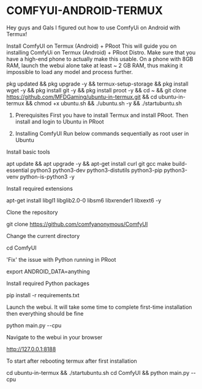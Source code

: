 # COMFYUI-ANDROID-TERMUX
Hey guys and Gals I figured out how to use ComfyUi on Android with Termux!



Install ComfyUI on Termux (Android) + PRoot
This will guide you on installing ComfyUi on Termux (Android) + PRoot Distro. Make sure that you have a high-end phone to actually make this usable. On a phone with 8GB RAM, launch the webui alone take at least ~ 2 GB RAM, thus making it impossible to load any model and process further.


pkg updated && pkg upgrade -y && termux-setup-storage &&
pkg install wget -y && pkg install git -y && pkg install proot -y &&
cd ~ && git clone https://github.com/MFDGaming/ubuntu-in-termux.git && cd ubuntu-in-termux && chmod +x ubuntu.sh && ./ubuntu.sh -y && ./startubuntu.sh 



1. Prerequisites
First you have to install Termux and install PRoot. Then install and login to Ubuntu in PRoot

2. Installing ComfyUI 
Run below commands sequentially as root user in Ubuntu

Install basic tools

apt update && apt upgrade -y && apt-get install curl git gcc make build-essential python3 python3-dev python3-distutils python3-pip python3-venv python-is-python3 -y 

Install required extensions

apt-get install libgl1 libglib2.0-0 libsm6 libxrender1 libxext6 -y

Clone the repository

git clone https://github.com/comfyanonymous/ComfyUI

Change the current directory

cd ComfyUI

'Fix' the issue with Python running in PRoot

export ANDROID_DATA=anything 

Install required Python packages

pip install -r requirements.txt 

Launch the webui. It will take some time to complete first-time installation then everything should be fine

python main.py --cpu

Navigate to the webui in your browser

http://127.0.0.1:8188

To start after rebooting termux after first installation 

cd ubuntu-in-termux && ./startubuntu.sh
cd ComfyUI && python main.py --cpu
